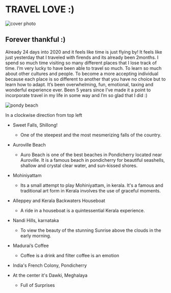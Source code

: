 # TRAVEL LOVE :)
![cover photo](https://res.cloudinary.com/dost68x1y/image/upload/v1579917212/samples/sample/1_ardybn.jpg)

## Forever thankful :)
Already 24 days into 2020 and it feels like time is just flying by! It feels like just yesterday that I traveled with firends and its already been 2months. I spend so much time visiting so many different places that I lose track of time. I’m very lucky to have been able to travel so much. To learn so much about other cultures and people. To become a more accepting individual because each place is so different to another that you have no choice but to learn how to adapt. It’s been overwhelming, fun, emotional, taxing and wonderful experience ever. Been 5 years since I’ve made it a point to incorporate travel in my life in some way and I’m so glad that I did :)

![pondy beach](https://res.cloudinary.com/dost68x1y/image/upload/v1579918337/samples/sample/BeFunky-collage_dmjeci.jpg)

In a clockwise direction from top left
- Sweet Falls, Shillong!
  - One of the steepest and the most mesmerizing falls of the country.

- Auroville Beach
  - Auro Beach is one of the best beaches in Pondicherry located near Auroville. It is a famous beach in pondicherry for beautiful seashells, shallow and crystal clear water, and sun-kissed shores.

- Mohiniyattam
  - Its a small attempt to play Mohiniyattam, in kerala. It's a famous and traditional art form in Kerala involves the use of graceful moments.

- Alleppey and Kerala Backwaters Houseboat
  - A ride in a houseboat is a quintessential Kerala experience.

- Nandi Hills, karnataka
  - To view the beauty of the stunning Sunrise above the clouds in the early morning.

- Madurai’s Coffee
  - Coffee is a drink and filter coffee is an emotion

- India's French Colony, Pondicherry

- At the center it's Dawki, Meghalaya
  - Full of Surprises
